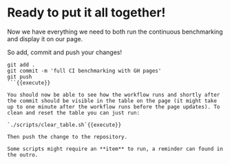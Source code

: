 # Ready to put it all together!
Now we have everything we need to both run the continuous benchmarking and display it on our page. 

So add, commit and push your changes!
```
git add .
git commit -m 'full CI benchmarking with GH pages'
git push
```{{execute}}

You should now be able to see how the workflow runs and shortly after the commit should be visible in the table on the page (it might take up to one minute after the workflow runs before the page updates). To clean and reset the table you can just run:

`./scripts/clear_table.sh`{{execute}}

Then push the change to the repository. 

Some scripts might require an **item** to run, a reminder can found in the outro.


